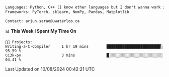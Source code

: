 ```txt
Languages: Python, C++ (I know other languages but I don't wanna work in em)
Frameworks: PyTorch, sklearn, NumPy, Pandas, Matplotlib

Contact: arjun.sarao@uwaterloo.ca
```

<!--START_SECTION:waka-->
📊 **This Week I Spent My Time On** 

```text
🐱‍💻 Projects: 
Writing-a-C-Compiler     1 hr 19 mins        ████████████████████████░   95.59 % 
CC3k-py                  3 mins              █░░░░░░░░░░░░░░░░░░░░░░░░   04.41 % 
```


 Last Updated on 10/08/2024 00:42:21 UTC
<!--END_SECTION:waka-->
